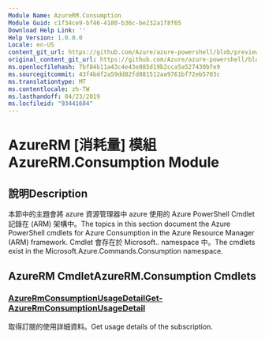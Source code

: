 ```yaml
---
Module Name: AzureRM.Consumption
Module Guid: c1f34ce9-bf46-4180-b36c-be232a1f8f65
Download Help Link: ''
Help Version: 1.0.0.0
Locale: en-US
content_git_url: https://github.com/Azure/azure-powershell/blob/preview/src/ResourceManager/Consumption/Commands.Consumption/help/AzureRM.Consumption.md
original_content_git_url: https://github.com/Azure/azure-powershell/blob/preview/src/ResourceManager/Consumption/Commands.Consumption/help/AzureRM.Consumption.md
ms.openlocfilehash: 7bf84b11a43c4e43e885d19b2cca5a527430bfe9
ms.sourcegitcommit: 43f4bdf2a59dd82fd881512aa9761bf72eb5703c
ms.translationtype: MT
ms.contentlocale: zh-TW
ms.lasthandoff: 04/23/2019
ms.locfileid: "93441684"
---
```

# <span data-ttu-id="3c00d-101">AzureRM [消耗量] 模組</span><span class="sxs-lookup"><span data-stu-id="3c00d-101">AzureRM.Consumption Module</span></span>
## <span data-ttu-id="3c00d-102">說明</span><span class="sxs-lookup"><span data-stu-id="3c00d-102">Description</span></span>
<span data-ttu-id="3c00d-103">本節中的主題會將 azure 資源管理器中 azure 使用的 Azure PowerShell Cmdlet 記錄在 (ARM) 架構中。</span><span class="sxs-lookup"><span data-stu-id="3c00d-103">The topics in this section document the Azure PowerShell cmdlets for Azure Consumption in the Azure Resource Manager (ARM) framework.</span></span> <span data-ttu-id="3c00d-104">Cmdlet 會存在於 Microsoft.. namespace 中。</span><span class="sxs-lookup"><span data-stu-id="3c00d-104">The cmdlets exist in the Microsoft.Azure.Commands.Consumption namespace.</span></span>

## <span data-ttu-id="3c00d-105">AzureRM Cmdlet</span><span class="sxs-lookup"><span data-stu-id="3c00d-105">AzureRM.Consumption Cmdlets</span></span>
### [<span data-ttu-id="3c00d-106">AzureRmConsumptionUsageDetail</span><span class="sxs-lookup"><span data-stu-id="3c00d-106">Get-AzureRmConsumptionUsageDetail</span></span>](Get-AzureRmConsumptionUsageDetail.md)
<span data-ttu-id="3c00d-107">取得訂閱的使用詳細資料。</span><span class="sxs-lookup"><span data-stu-id="3c00d-107">Get usage details of the subscription.</span></span>

